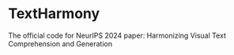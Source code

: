 # TextHarmony
The official code for NeurIPS 2024 paper: Harmonizing Visual Text Comprehension and Generation 
